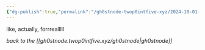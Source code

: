 ```yaml
---
{"dg-publish":true,"permalink":"/gh0stnode-twop0intfive-xyz/2024-10-01-actual-posts-incoming/","title":"ACTUAL POSTS INCOMING","created":"2024-10-13T16:31:20.000-04:00"}
---
```



like, actually, forrrealllll




*back to the [[gh0stnode.twop0intfive.xyz/gh0stnode\|gh0stnode]]*